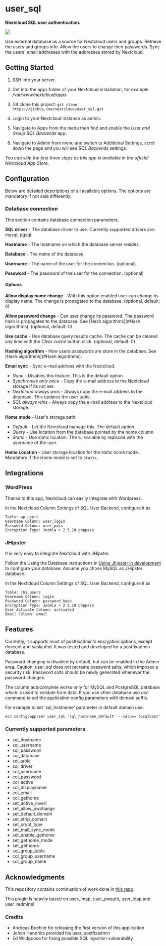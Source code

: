 user_sql
========

**Nextcloud SQL user authentication.**

![](https://github.com/nextcloud/user_sql/blob/master/screenshot.png)

Use external database as a source for Nextcloud users and groups.
Retrieve the users and groups info. Allow the users to change their passwords.
Sync the users' email addresses with the addresses stored by Nextcloud.

## Getting Started

1. SSH into your server.

2. Get into the apps folder of your Nextcloud installation, for example */var/www/nextcloud/apps*.

3. Git clone this project: `git clone https://github.com/nextcloud/user_sql.git`

4. Login to your Nextcloud instance as admin.

5. Navigate to Apps from the menu then find and enable the *User and Group SQL Backends* app.

6. Navigate to Admin from menu and switch to Additional Settings, scroll down the page and you will see *SQL Backends* settings.

*You can skip the first three steps as this app is available in the official Nextcloud App Store.*

## Configuration

Below are detailed descriptions of all available options. The options are mandatory if not said differently.

### Database connection

This section contains database connection parameters. 

**SQL driver** - The database driver to use. Currently supported drivers are: mysql, pgsql.

**Hostname** - The hostname on which the database server resides.
 
**Database** - The name of the database.

**Username** - The name of the user for the connection. (optional) 

**Password** - The password of the user for the connection. (optional)

#### Options

**Allow display name change** - With this option enabled user can change its display name. The change is propagated to the database. (optional, default: 0)

**Allow password change** - Can user change its password. The password hash is propagated to the database. See [Hash algorithms](#Hash algorithms). (optional, default: 0)
 
**Use cache** - Use database query results cache. The cache can be cleared any time with the *Clear cache* button click. (optional, default: 0)

**Hashing algorithm** - How users passwords are store in the database. See [Hash algorithms](#Hash algorithms).

**Email sync** - Sync e-mail address with the Nextcloud.
 - *None* - Disables this feature. This is the default option.
 - *Synchronise only once* - Copy the e-mail address to the Nextcloud storage if its not set.
 - *Nextcloud always wins* - Always copy the e-mail address to the database. This updates the user table.
 - *SQL always wins* - Always copy the e-mail address to the Nextcloud storage.

**Home mode** - User's storage path.
 - *Default* - Let the Nextcloud manage this. The default option.
 - *Query* - Use location from the database pointed by the home column.
 - *Static* - Use static location. The `%u` variable by replaced with the username of the user.

**Home Location** - User storage location for the static home mode. Mandatory if the *Home mode* is set to `Static`.

## Integrations

### WordPress
Thanks to this app, Nextcloud can easily integrate with Wordpress.

In the Nextcloud Column Settings of SQL User Backend, configure it as
```
Table: wp_users
Username Column: user_login
Password Column: user_pass
Encryption Type: Joomla > 2.5.18 phppass
```

### JHipster
It is very easy to integrate Nextcloud with JHipster.

Follow the Using the Database instructions in [Using Jhipster in development](http://www.jhipster.tech/development/) to configure your database. Assume you chose MySQL as JHipster database.

In the Nextcloud Column Settings of SQL User Backend, configure it as
```
Table: jhi_users
Username Column: login
Password Column: password_hash
Encryption Type: Joomla > 2.5.18 phppass
User Activate Column: activated
Email Column: email
```

## Features
Currently, it supports most of postfixadmin's encryption options, except dovecot and saslauthd.
It was tested and developed for a postfixadmin database.

Password changing is disabled by default, but can be enabled in the Admin area.
Caution: user_sql does not recreate password salts, which imposes a security risk. 
Password salts should be newly generated whenever the password changes.

The column autocomplete works only for MySQL and PostgreSQL database which is used to validate form data.
If you use other database use *occ* command to set the application config parameters with domain suffix.

For example to set 'sql_hostname' parameter in default domain use:

```occ config:app:set user_sql 'sql_hostname_default' --value='localhost'```

### Currently supported parameters

- sql_hostname
- sql_username
- sql_password
- sql_database
- sql_table
- sql_driver
- col_username
- col_password
- col_active
- col_displayname
- col_email
- col_gethome
- set_active_invert
- set_allow_pwchange
- set_default_domain
- set_strip_domain
- set_crypt_type
- set_mail_sync_mode
- set_enable_gethome
- set_gethome_mode
- set_gethome
- sql_group_table
- col_group_username
- col_group_name

## Acknowledgments
This repository contains continuation of work done in [this repo](https://www.aboehler.at/hg/user_sql/).

This plugin is heavily based on user_imap, user_pwauth, user_ldap and user_redmine!

### Credits

  * Andreas Boehler for releasing the first version of this application
  * Johan Hendriks provided his user_postfixadmin
  * Ed Wildgoose for fixing possible SQL injection vulnerability
